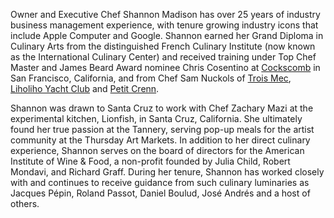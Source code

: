 Owner and Executive Chef Shannon Madison has over 25 years of industry business management experience, with tenure growing industry icons that include Apple Computer and Google. Shannon earned her Grand Diploma in Culinary Arts from the distinguished French Culinary Institute (now known as the International Culinary Center) and received training under Top Chef Master and James Beard Award nominee Chris Cosentino at [Cockscomb](http://cockscombsf.com) in San Francisco, California, and from Chef Sam Nuckols of [Trois Mec](https://troismec.com), [Liholiho Yacht Club](http://liholihoyachtclub.com) and [Petit Crenn](http://www.petitcrenn.com). 

Shannon was drawn to Santa Cruz to work with Chef Zachary Mazi at the experimental kitchen, Lionfish, in Santa Cruz, California. She ultimately found her true passion at the Tannery, serving pop-up meals for the artist community at the Thursday Art Markets.
In addition to her direct culinary experience, Shannon serves on the board of directors for the American Institute of Wine & Food, a non-profit founded by Julia Child, Robert Mondavi, and Richard Graff. During her tenure, Shannon has worked closely with and continues to receive guidance from such culinary luminaries as Jacques Pépin, Roland Passot, Daniel Boulud, José Andrés and a host of others.
